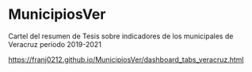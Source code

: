 # MunicipiosVer
Cartel del resumen de Tesis sobre indicadores de los municipales de Veracruz periodo 2019-2021

https://franj0212.github.io/MunicipiosVer/dashboard_tabs_veracruz.html
